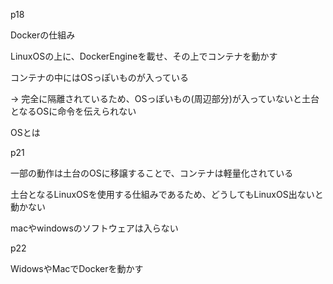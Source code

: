 p18

Dockerの仕組み

LinuxOSの上に、DockerEngineを載せ、その上でコンテナを動かす

コンテナの中にはOSっぽいものが入っている

→ 完全に隔離されているため、OSっぽいもの(周辺部分)が入っていないと土台となるOSに命令を伝えられない

OSとは

p21

一部の動作は土台のOSに移譲することで、コンテナは軽量化されている

土台となるLinuxOSを使用する仕組みであるため、どうしてもLinuxOS出ないと動かない

macやwindowsのソフトウェアは入らない

p22

WidowsやMacでDockerを動かす